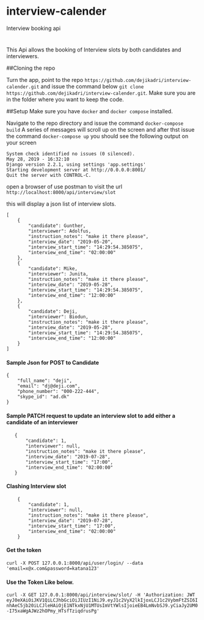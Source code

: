 # interview-calender
Interview booking api
#
This Api allows the booking of Interview slots by both candidates and interviewers.

##Cloning the repo

Turn the app, point to the repo `https://github.com/dejikadri/interview-calender.git` and issue the command below
`git clone https://github.com/dejikadri/interview-calender.git`. Make sure you are in the folder where you want to keep the code.

##Setup
Make sure you have `docker` and `docker compose`  installed.


Navigate to the repo directory and issue the command `docker-compose build`
A series of messages will scroll up on the screen and after thst issue the command `docker-compose up` 
you should see the following output on your screen
``` 
System check identified no issues (0 silenced).
May 28, 2019 - 16:32:10
Django version 2.2.1, using settings 'app.settings'
Starting development server at http://0.0.0.0:8001/
Quit the server with CONTROL-C.
```

open a browser of use postman to visit the url `http://localhost:8000/api/interview/slot`

this will display a json list of interview slots.
``` 
[
    {
        "candidate": Gunther,
        "interviewer": Adolfus,
        "instruction_notes": "make it there please",
        "interview_date": "2019-05-20",
        "interview_start_time": "14:29:54.385075",
        "interview_end_time": "02:00:00"
    },
    {
        "candidate": Mike,
        "interviewer": Junita,
        "instruction_notes": "make it there please",
        "interview_date": "2019-05-28",
        "interview_start_time": "14:29:54.385075",
        "interview_end_time": "12:00:00"
    },
    {
        "candidate": Deji,
        "interviewer": Biodun,
        "instruction_notes": "make it there please",
        "interview_date": "2019-05-28",
        "interview_start_time": "14:29:54.385075",
        "interview_end_time": "12:00:00"
    }
]
```


#### Sample Json for POST to Candidate
```
{
    "full_name": "deji",
    "email": "dj@deji.com",
    "phone_number": "000-222-444",
    "skype_id": "ad.dk"
}
```

#### Sample PATCH request to update an interview slot to add either a candidate of an interviewer
 ```
    {
        "candidate": 1,
        "interviewer": null,
        "instruction_notes": "make it there please",
        "interview_date": "2019-07-28",
        "interview_start_time": "17:00",
        "interview_end_time": "02:00:00"
    }

```

#### Clashing Interview slot
```
    {
        "candidate": 1,
        "interviewer": null,
        "instruction_notes": "make it there please",
        "interview_date": "2019-07-28",
        "interview_start_time": "17:00",
        "interview_end_time": "02:00:00"
    }
```
#### Get the token
`curl -X POST 127.0.0.1:8000/api/user/login/ --data 'email=x@x.com&password=katana123'`

#### Use the Token Like below. 
```curl -X GET 127.0.0.1:8000/api/interview/slot/ -H 'Authorization: JWT eyJ0eXAiOiJKV1QiLCJhbGciOiJIUzI1NiJ9.eyJ1c2VyX2lkIjoxLCJ1c2VybmFtZSI6InhAeC5jb20iLCJleHAiOjE1NTkxNjU1MTUsImVtYWlsIjoieEB4LmNvbSJ9.yCiaJy2UM0-I75xaWgAJWz2hOPmy_HTsfTziqdrusPg'```


